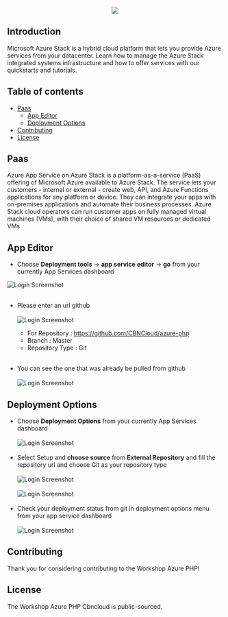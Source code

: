 <p align="center"><img src="https://cloudacademy.com/blog/wp-content/uploads/2017/07/azurestack.png"></p>



## Introduction
Microsoft Azure Stack is a hybrid cloud platform that lets you provide Azure services from your datacenter. Learn how to manage the Azure Stack integrated systems infrastructure and how to offer services with our quickstarts and tutorials.

## Table of contents
<!--ts-->
  * [Paas](#pass)
    * [App Editor](#app-editor)
    * [Deployment Options](#deployment-options)
  * [Contributing](#contributing)
  * [License](#license)
<!--te-->


## Paas

Azure App Service on Azure Stack is a platform-as-a-service (PaaS) offering of Microsoft Azure available to Azure Stack. The service lets your customers - internal or external - create web, API, and Azure Functions applications for any platform or device. They can integrate your apps with on-premises applications and automate their business processes. Azure Stack cloud operators can run customer apps on fully managed virtual machines (VMs), with their choice of shared VM resources or dedicated VMs

## App Editor

- Choose **Deployment tools** -> **app service editor** -> **go** from your currently App Services dashboard

 ![Login Screenshot](https://github.com/CBNCloud/workshop-azure-php/blob/master/images/app%20service%20editor.png)
 </br></br>
 - Please enter an url github
  </br></br>
 ![Login Screenshot](https://github.com/CBNCloud/workshop-azure-php/blob/master/images/git.png)
 
     - For Repository 		: https://github.com/CBNCloud/azure-php
     - Branch			: Master
     - Repository Type 		: Git
   </br></br>
   
 - You can see the one that was already be pulled from github
  </br></br>
 ![Login Screenshot](https://github.com/CBNCloud/workshop-azure-php/blob/master/images/editor.png)
 


## Deployment Options

- Choose **Deployment Options** from your currently App Services dashboard
 </br></br>
![Login Screenshot](https://github.com/CBNCloud/workshop-azure-php/blob/master/images/deployement.png)
 </br></br>
 - Select Setup and **choose source** from **External Repository** and fill the repository url and choose Git as your repository type
  </br></br>
  ![Login Screenshot](https://github.com/CBNCloud/workshop-azure-php/blob/master/images/external.png)
  </br></br>
![Login Screenshot](https://github.com/CBNCloud/workshop-azure-php/blob/master/images/choose.png)
 </br></br>
 - Check your deployment status from git in deployment options menu from your app service dashboard
  </br></br>
![Login Screenshot](https://github.com/CBNCloud/workshop-azure-php/blob/master/images/githus.png)



## Contributing

Thank you for considering contributing to the Workshop Azure PHP!

## License

The Workshop Azure PHP Cbncloud is public-sourced.
